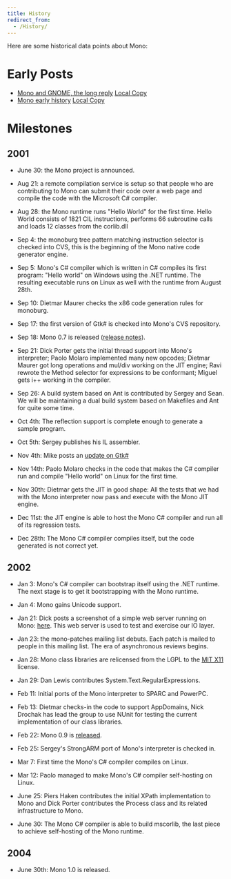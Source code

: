 ```yaml
---
title: History
redirect_from:
  - /History/
---
```


Here are some historical data points about Mono:

Early Posts
===========

-   [Mono and GNOME, the long reply](http://mail.gnome.org/archives/gnome-hackers/2002-February/msg00031.html) [Local Copy](/archived/mailpostlongreply "Mailpost:longreply")
-   [Mono early history](http://lists.ximian.com/archives/public/mono-list/2003-October/016345.html) [Local Copy](/archived/mailpostearlystory "Mailpost:earlystory")

Milestones
==========

2001
----

-   June 30: the Mono project is announced.

-   Aug 21: a remote compilation service is setup so that people who are contributing to Mono can submit their code over a web page and compile the code with the Microsoft C# compiler.

-   Aug 28: the Mono runtime runs "Hello World" for the first time. Hello World consists of 1821 CIL instructions, performs 66 subroutine calls and loads 12 classes from the corlib.dll

-   Sep 4: the monoburg tree pattern matching instruction selector is checked into CVS, this is the beginning of the Mono native code generator engine.

-   Sep 5: Mono's C# compiler which is written in C# compiles its first program: "Hello world" on Windows using the .NET runtime. The resulting executable runs on Linux as well with the runtime from August 28th.

-   Sep 10: Dietmar Maurer checks the x86 code generation rules for monoburg.

-   Sep 17: the first version of Gtk# is checked into Mono's CVS repository.

-   Sep 18: Mono 0.7 is released ([release notes](http://www.go-mono.com/archive/mono-0.7)).

-   Sep 21: Dick Porter gets the initial thread support into Mono's interpreter; Paolo Molaro implemented many new opcodes; Dietmar Maurer got long operations and mul/div working on the JIT engine; Ravi rewrote the Method selector for expressions to be conformant; Miguel gets i++ working in the compiler.

-   Sep 26: A build system based on Ant is contributed by Sergey and Sean. We will be maintaining a dual build system based on Makefiles and Ant for quite some time.

-   Oct 4th: The reflection support is complete enough to generate a sample program.

-   Oct 5th: Sergey publishes his IL assembler.

-   Nov 4th: Mike posts an [update on Gtk#](http://lists.ximian.com/archives/public/gtk-sharp-list/2001-November/000017.html)

-   Nov 14th: Paolo Molaro checks in the code that makes the C# compiler run and compile "Hello world" on Linux for the first time.

-   Nov 30th: Dietmar gets the JIT in good shape: All the tests that we had with the Mono interpreter now pass and execute with the Mono JIT engine.

-   Dec 11st: the JIT engine is able to host the Mono C# compiler and run all of its regression tests.

-   Dec 28th: The Mono C# compiler compiles itself, but the code generated is not correct yet.

2002
----

-   Jan 3: Mono's C# compiler can bootstrap itself using the .NET runtime. The next stage is to get it bootstrapping with the Mono runtime.

-   Jan 4: Mono gains Unicode support.

-   Jan 21: Dick posts a screenshot of a simple web server running on Mono: [here](http://primates.ximian.com/~miguel/dick-mis-server.png). This web server is used to test and exercise our IO layer.

-   Jan 23: the mono-patches mailing list debuts. Each patch is mailed to people in this mailing list. The era of asynchronous reviews begins.

-   Jan 28: Mono class libraries are relicensed from the LGPL to the [MIT X11](http://www.opensource.org/licenses/mit-license.html) license.

-   Jan 29: Dan Lewis contributes System.Text.RegularExpressions.

-   Feb 11: Initial ports of the Mono interpreter to SPARC and PowerPC.

-   Feb 13: Dietmar checks-in the code to support AppDomains, Nick Drochak has lead the group to use NUnit for testing the current implementation of our class libraries.

-   Feb 22: Mono 0.9 is [released](http://www.go-mono.com/archive/mono-0.9).

-   Feb 25: Sergey's StrongARM port of Mono's interpreter is checked in.

-   Mar 7: First time the Mono's C# compiler compiles on Linux.

-   Mar 12: Paolo managed to make Mono's C# compiler self-hosting on Linux.

-   June 25: Piers Haken contributes the initial XPath implementation to Mono and Dick Porter contributes the Process class and its related infrastructure to Mono.

-   June 30: The Mono C# compiler is able to build mscorlib, the last piece to achieve self-hosting of the Mono runtime.

2004
----

-   June 30th: Mono 1.0 is released.


